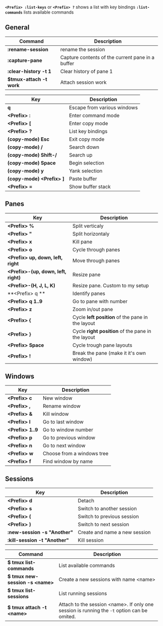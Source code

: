 **`<Prefix> :list-keys`** or **`<Prefix> ?`** shows a list with key bindings
**`:list-commands`** lists available commands



## General
Command                       | Description
------------------------------|------------
**:rename-session**           | rename the session
**:capture-pane**             | Capture contents of the current pane in a buffer
**:clear-history -t 1**       | Clear history of pane 1
**$tmux-attach -t work**      | Attach session work


Key                                 | Description
------------------------------------|------------
**q**                               | Escape from various windows
**&lt;Prefix&gt; :**                | Enter command mode
**&lt;Prefix&gt; [**                | Enter copy mode
**&lt;Prefix&gt; ?**                | List key bindings
**(copy-mode) Esc**                 | Exit copy mode
**(copy-mode) /**                   | Search down
**(copy-mode) Shift-/**             | Search up
**(copy-mode) Space**               | Begin selection
**(copy-mode) y**                   | Yank selection
**(copy-mode) &lt;Prefix&gt; ]**    | Paste buffer
**&lt;Prefix&gt; =**                | Show buffer stack


## Panes

Key                                         | Description
--------------------------------------------|------------
**&lt;Prefix&gt; %**                        | Split verticaly
**&lt;Prefix&gt; "**                        | Split horizontaly
**&lt;Prefix&gt; x**                        | Kill pane
**&lt;Prefix&gt; o**                        | Cycle through panes
**&lt;Prefix&gt; up, down, left, right**    | Move through panes
**&lt;Prefix&gt;-(up, down, left, right)**  | Resize pane
**&lt;Prefix&gt;-(H, J, L, K)**             | Resize pane. Custom to my setup
**&lt;Prefix&gt; q **                       | Identify panes
**&lt;Prefix&gt; q 1..9**                   | Go to pane with number
**&lt;Prefix&gt; z**                        | Zoom in/out pane
**&lt;Prefix&gt; {**                        | Cycle **left position** of the pane in the layout
**&lt;Prefix&gt; }**                        | Cycle **right position** of the pane in the layout
**&lt;Prefix&gt; Space**                    | Cycle trough pane layouts
**&lt;Prefix&gt; !**                        | Break the pane (make it it's own window)




## Windows

Key           | Description
--------------|------------
**&lt;Prefix&gt; c**    | New window
**&lt;Prefix&gt; ,**    | Rename window
**&lt;Prefix&gt; &**    | Kill window
**&lt;Prefix&gt; l**    | Go to last window
**&lt;Prefix&gt; 1..9** | Go to window number
**&lt;Prefix&gt; p**    | Go to previous window
**&lt;Prefix&gt; n**    | Go to next window
**&lt;Prefix&gt; w**    | Choose from a windows tree
**&lt;Prefix&gt; f**    | Find window by name



## Sessions

Key                           | Description
------------------------------|------------
**&lt;Prefix&gt; d**          | Detach
**&lt;Prefix&gt; s**          | Switch to another session
**&lt;Prefix&gt; (**          | Switch to previous session
**&lt;Prefix&gt; )**          | Switch to next session
**:new-session -s "Another"** | Create and name a new session
**:kill-session -t "Another"**| Kill session

Command                                 | Description
----------------------------------------|------------
**$ tmux list-commands**                | List available commands
**$ tmux new-session -s &lt;name&gt;**  | Create a new sessions with name &lt;name&gt;
**$ tmux list-sessions**                | List running sessions
**$ tmux attach -t &lt;name&gt;**       | Attach to the session &lt;name&gt;. If only one session is running the `-t` option can be omited.


